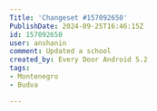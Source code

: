 ```yaml
---
Title: 'Changeset #157092650'
PublishDate: 2024-09-25T16:46:15Z
id: 157092650
user: anshanin
comment: Updated a school
created_by: Every Door Android 5.2
tags:
- Montenegro
- Budva

---
```

